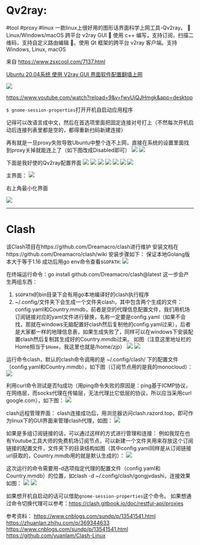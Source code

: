 # Qv2ray: 
#tool #proxy #linux
一款linux上很好用的图形话界面科学上网工具-Qv2ray。
🌟 Linux/Windows/macOS 跨平台 v2ray GUI 🔨 使用 c++ 编写，支持订阅，扫描二维码，支持自定义路由编辑 🌟。使用 Qt 框架的跨平台 v2ray 客户端。支持 Windows, Linux, macOS

来自 https://www.zsxcool.com/7137.html

[Ubuntu 20.04系统 使用 V2ray GUI 界面软件配置翻墙上网](https://www.youtube.com/watch?reload=9&v=fwvUjQJHmgk&app=desktop) 

![](https://zjpimage.oss-cn-qingdao.aliyuncs.com/1.png)
 

https://www.youtube.com/watch?reload=9&v=fwvUjQJHmgk&app=desktop 

`$ gnome-session-properties`打开开机自启动应用程序
 
记得可以改语言成中文，然后在首选项里面把固定连接对号打上（不然每次开机启动后连接列表里都是空的，都得重新扫码新建连接）
 
再有就是一旦proxy失败导致Ubuntu中整个连不上网，直接在系统的设置里面找到proxy关掉就能连上了（如下图改成Disabled即可） 
![](https://zjpimage.oss-cn-qingdao.aliyuncs.com/2.png)
![](https://zjpimage.oss-cn-qingdao.aliyuncs.com/3.png)

下面是我好使的Qv2ray配置界面 
![](https://zjpimage.oss-cn-qingdao.aliyuncs.com/4.png)
![](https://zjpimage.oss-cn-qingdao.aliyuncs.com/5.png)
![](https://zjpimage.oss-cn-qingdao.aliyuncs.com/6.png)
![](https://zjpimage.oss-cn-qingdao.aliyuncs.com/7.png)
![](https://zjpimage.oss-cn-qingdao.aliyuncs.com/8.png)
![](https://zjpimage.oss-cn-qingdao.aliyuncs.com/9.png)
![](https://zjpimage.oss-cn-qingdao.aliyuncs.com/10.png)

主界面： 
![](https://zjpimage.oss-cn-qingdao.aliyuncs.com/11.png)


右上角最小化界面 

![](https://zjpimage.oss-cn-qingdao.aliyuncs.com/12.png)

---

# Clash
该Clash项目在https://github.com/Dreamacro/clash进行维护
安装文档在https://github.com/Dreamacro/clash/wiki
安装步骤如下：
保证本地Golang版本大于等于1.16
成功后用go env命令查看`$GOPATH`: 
![](https://zjpimage.oss-cn-qingdao.aliyuncs.com/13.png)

在终端运行命令：go install github.com/Dreamacro/clash@latest
这一步会产生两组东西：
1. `$GOPATH`的bin目录下会有用go本地编译好的clash执行程序
2. ~/.config/文件夹下会生成一个文件夹clash，其中包含两个生成的文件：config.yaml和Country.mmdb，前者是空的代理信息配置文件，我们用机场订阅链接对应的yaml文件进行替换，名称一定要是config.yaml（如果不会找，那就在windows无脑配置好clash然后复制他的config.yaml过来），后者是大家都一样的地理信息表，如果生成失败了，同样可以在windows下安装配置clash然后复制其生成好的Country.mmdb过来。
如图（注意这里地址栏的Home相当于`$Home`，我这里也就是/home/zjp）
![](https://zjpimage.oss-cn-qingdao.aliyuncs.com/14.png)
![](https://zjpimage.oss-cn-qingdao.aliyuncs.com/15.png)

运行命令clash，默认的clash命令调用的是 ~/.config/clash/ 下的配置文件（config.yaml和Country.mmdb），如下图（订阅节点用的是我的monocloud）： 
![](https://zjpimage.oss-cn-qingdao.aliyuncs.com/16.png)

利用curl命令测试是否fq成功（用ping命令失败的原因是：ping基于ICMP协议，在网络层，而socks代理在传输层，无法代理比它低层的协议，所以应当采用curl google.com），如下图： 
![](https://zjpimage.oss-cn-qingdao.aliyuncs.com/17.png)

clash远程管理界面：
clash连接成功后，用浏览器访问clash.razord.top，即可作为linux下的GUI界面来管理clash代理，如图： 
![](https://zjpimage.oss-cn-qingdao.aliyuncs.com/18.png)


如果是多组订阅链接的话，可以通过这样的方式进行管理和连接：
例如我现在也有Youtube工具大师的免费机场订阅节点，可以新建一个文件夹用来存放这个订阅链接的配置文件，文件夹下的目录结构如图（其中config.yaml同样是从订阅链接url获取的，Country.mmdb用的就是默认生成的）： 
![](https://zjpimage.oss-cn-qingdao.aliyuncs.com/19.png)

这次运行的命令需要用-d选项指定代理的配置文件（config.yaml和Country.mmdb）的位置，如clash -d ~/.config/clash/gongjvdashi，连接效果如图： 
![](https://zjpimage.oss-cn-qingdao.aliyuncs.com/20.png)
![](https://zjpimage.oss-cn-qingdao.aliyuncs.com/21.png)

如果想开机自启动的话可以借助`gnome-session-properties`这个命令。
如果想通过命令切换代理可以参考：https://clash.gitbook.io/doc/restful-api/proxies

参考资料：
<https://www.cnblogs.com/sundp/p/13541541.html>
<https://zhuanlan.zhihu.com/p/369344633>
<https://www.cnblogs.com/sundp/p/13541541.html>
<https://github.com/yuanlam/Clash-Linux>

